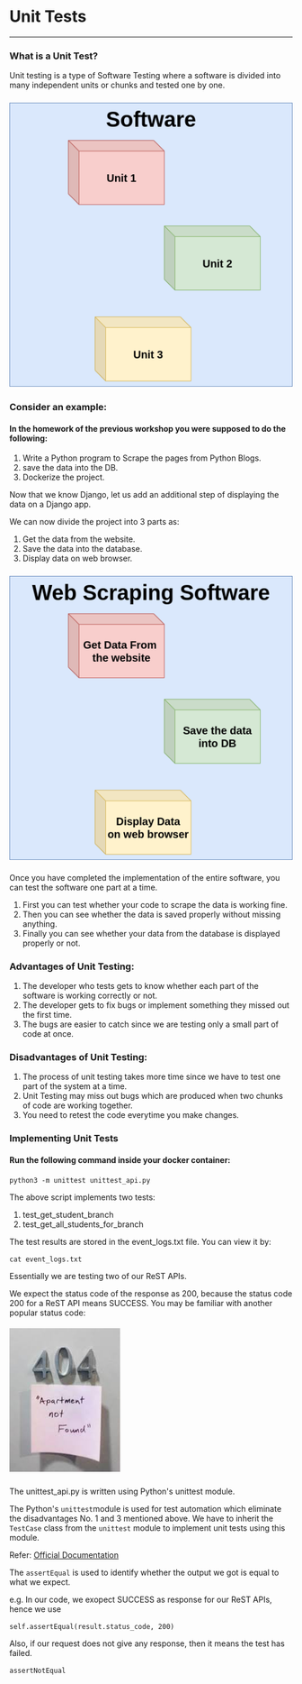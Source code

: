 # Unit Tests
<hr/>

### What is a Unit Test?

Unit testing is a type of Software Testing where a software is divided into many 
independent units or chunks and tested one by one.
###
![unit test](unit_test.png)
###

### Consider an example:

#### In the homework of the previous workshop you were supposed to do the following:
1. Write a Python program to Scrape the pages from Python Blogs.
2. save the data into the DB.
3. Dockerize the project.

Now that we know Django, let us add an additional step of displaying the data on a Django app.

We can now divide the project into 3 parts as:
1. Get the data from the website.
2. Save the data into the database.
3. Display data on web browser.
###

![unit test](unit_test_example.png)
####
Once you have completed the implementation of the entire software, 
you can test the software one part at a time.

1. First you can test whether your code to scrape the data is working fine.
2. Then you can see whether the data is saved properly without missing anything.
3. Finally you can see whether your data from the database is displayed properly or not.

#### 
### Advantages of Unit Testing:
1. The developer who tests gets to know whether each part of the software is working correctly or not.
2. The developer gets to fix bugs or implement something they missed out the first time.
3. The bugs are easier to catch since we are testing only a small part of code at once.

### Disadvantages of Unit Testing:
1. The process of unit testing takes more time since we have to test one part of the system at a time.
2. Unit Testing may miss out bugs which are produced when two chunks of code are working together.
3. You need to retest the code everytime you make changes.

### Implementing Unit Tests

#### Run the following command inside your docker container:
```
python3 -m unittest unittest_api.py
```
The above script implements two tests:
1. test_get_student_branch
2. test_get_all_students_for_branch

The test results are stored in the event_logs.txt file. You can view it by:
```
cat event_logs.txt
```

Essentially we are testing two of our ReST APIs.

We expect the status code of the response as 200, because the status code 200 for a ReST API means SUCCESS. You may be familiar with another popular status code:
####
![unit test](meme.jpeg)

###

The unittest_api.py is written using Python's unittest module.

The Python's `unittest`module is used for test automation which eliminate the disadvantages No. 1 and 3 mentioned above.
We have to inherit the `TestCase` class from the `unittest` module to implement unit tests using this module.

Refer: [Official Documentation](https://docs.python.org/3/library/unittest.html)

The `assertEqual` is used to identify whether the output we got is equal to what we expect.

e.g. In our code, we exopect SUCCESS as response for our ReST APIs, hence we use
```
self.assertEqual(result.status_code, 200)
```
Also, if our request does not give any response, then it means the test has failed.
```
assertNotEqual
```
